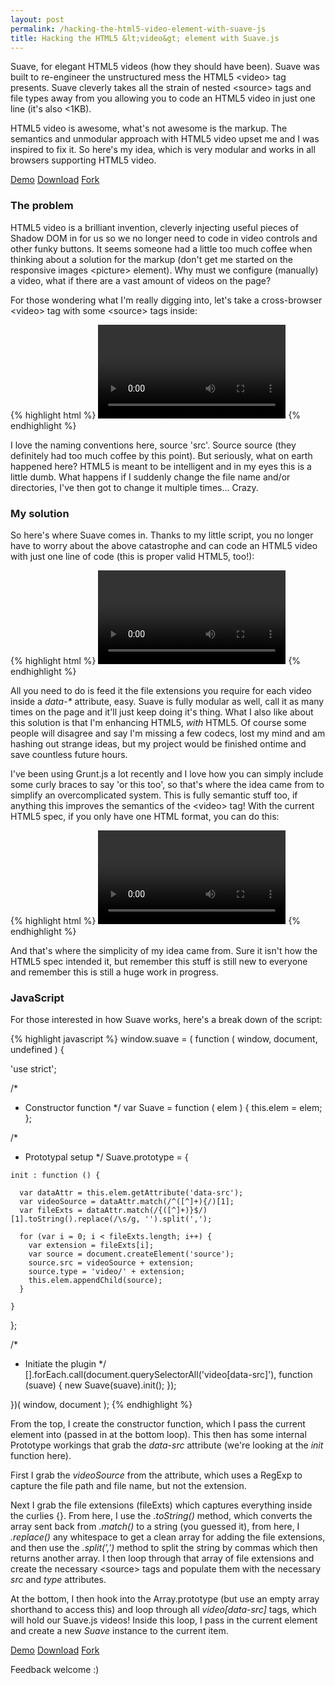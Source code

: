 ```yaml
---
layout: post
permalink: /hacking-the-html5-video-element-with-suave-js
title: Hacking the HTML5 &lt;video&gt; element with Suave.js
---
```


Suave, for elegant HTML5 videos (how they should have been). Suave was built to re-engineer the unstructured mess the HTML5 &lt;video&gt; tag presents. Suave cleverly takes all the strain of nested &lt;source&gt; tags and file types away from you allowing you to code an HTML5 video in just one line (it's also <1KB).

HTML5 video is awesome, what's not awesome is the markup. The semantics and unmodular approach with HTML5 video upset me and I was inspired to fix it. So here's my idea, which is very modular and works in all browsers supporting HTML5 video.

<div class="download-box">
	<a href="//toddmotto.com/labs/suave" onclick="_gaq.push(['_trackEvent', 'Click', 'Demo suave', 'suave Demo']);">Demo</a>
	<a href="//github.com/toddmotto/suave/archive/master.zip" onclick="_gaq.push(['_trackEvent', 'Click', 'Download suave', 'Download suave']);">Download</a>
	<a href="//github.com/toddmotto/suave" onclick="_gaq.push(['_trackEvent', 'Click', 'Fork suave', 'suave Fork']);">Fork</a>
</div>

### The problem
HTML5 video is a brilliant invention, cleverly injecting useful pieces of Shadow DOM in for us so we no longer need to code in video controls and other funky buttons. It seems someone had a little too much coffee when thinking about a solution for the markup (don't get me started on the responsive images &lt;picture&gt; element). Why must we configure (manually) a video, what if there are a vast amount of videos on the page?

For those wondering what I'm really digging into, let's take a cross-browser &lt;video&gt; tag with some &lt;source&gt; tags inside:

{% highlight html %}
<video>
  <source src="video/trailer.mp4" type="video/mp4">
  <source src="video/trailer.ogv" type="video/ogv">
  <source src="video/trailer.webm" type="video/webm">
</video>
{% endhighlight %}

I love the naming conventions here, source 'src'. Source source (they definitely had too much coffee by this point). But seriously, what on earth happened here? HTML5 is meant to be intelligent and in my eyes this is a little dumb. What happens if I suddenly change the file name and/or directories, I've then got to change it multiple times... Crazy.

### My solution
So here's where Suave comes in. Thanks to my little script, you no longer have to worry about the above catastrophe and can code an HTML5 video with just one line of code (this is proper valid HTML5, too!):

{% highlight html %}
<video data-src="video/mymovie.{mp4, ogv, webm}"></video>
{% endhighlight %}

All you need to do is feed it the file extensions you require for each video inside a _data-*_ attribute, easy. Suave is fully modular as well, call it as many times on the page and it'll just keep doing it's thing. What I also like about this solution is that I'm enhancing HTML5, _with_ HTML5. Of course some people will disagree and say I'm missing a few codecs, lost my mind and am hashing out strange ideas, but my project would be finished ontime and save countless future hours.

I've been using Grunt.js a lot recently and I love how you can simply include some curly braces to say 'or this too', so that's where the idea came from to simplify an overcomplicated system. This is fully semantic stuff too, if anything this improves the semantics of the &lt;video&gt; tag! With the current HTML5 spec, if you only have one HTML format, you can do this:

{% highlight html %}
<video src="video/mymovie.mp4"></video>
{% endhighlight %}

And that's where the simplicity of my idea came from. Sure it isn't how the HTML5 spec intended it, but remember this stuff is still new to everyone and remember this is still a huge work in progress.

### JavaScript
For those interested in how Suave works, here's a break down of the script:

{% highlight javascript %}
window.suave = ( function ( window, document, undefined ) {

  'use strict';

  /*
   * Constructor function
   */
  var Suave = function ( elem ) {
    this.elem = elem;
  };

  /*
   * Prototypal setup
   */
  Suave.prototype = {

    init : function () {

      var dataAttr = this.elem.getAttribute('data-src');
      var videoSource = dataAttr.match(/^([^]+){/)[1];
      var fileExts = dataAttr.match(/{([^]+)}$/)[1].toString().replace(/\s/g, '').split(',');
      
      for (var i = 0; i < fileExts.length; i++) {
        var extension = fileExts[i];
        var source = document.createElement('source');
        source.src = videoSource + extension;
        source.type = 'video/' + extension;
        this.elem.appendChild(source);
      }

    }

  };

  /*
   * Initiate the plugin
   */
  [].forEach.call(document.querySelectorAll('video[data-src]'), function (suave) {
    new Suave(suave).init();
  });

})( window, document );
{% endhighlight %}

From the top, I create the constructor function, which I pass the current element into (passed in at the bottom loop). This then has some internal Prototype workings that grab the _data-src_ attribute (we're looking at the _init_ function here).

First I grab the _videoSource_ from the attribute, which uses a RegExp to capture the file path and file name, but not the extension.

Next I grab the file extensions (fileExts) which captures everything inside the curlies {}. From here, I use the _.toString()_ method, which converts the array sent back from _.match()_ to a string (you guessed it), from here, I _.replace()_ any whitespace to get a clean array for adding the file extensions, and then use the _.split(',')_ method to split the string by commas which then returns another array. I then loop through that array of file extensions and create the necessary &lt;source&gt; tags and populate them with the necessary _src_ and _type_ attributes.

At the bottom, I then hook into the Array.prototype (but use an empty array shorthand to access this) and loop through all _video[data-src]_ tags, which will hold our Suave.js videos! Inside this loop, I pass in the current element and create a new _Suave_ instance to the current item.

<div class="download-box">
  <a href="//toddmotto.com/labs/suave" onclick="_gaq.push(['_trackEvent', 'Click', 'Demo suave', 'suave Demo']);">Demo</a>
  <a href="//github.com/toddmotto/suave/archive/master.zip" onclick="_gaq.push(['_trackEvent', 'Click', 'Download suave', 'Download suave']);">Download</a>
  <a href="//github.com/toddmotto/suave" onclick="_gaq.push(['_trackEvent', 'Click', 'Fork suave', 'suave Fork']);">Fork</a>
</div>

Feedback welcome :)